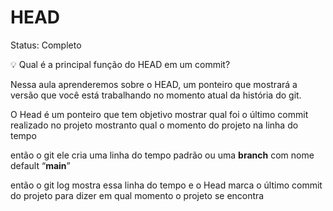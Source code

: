 # HEAD

Status: Completo

<aside>
💡 Qual é a principal função do HEAD em um commit?

</aside>

Nessa aula aprenderemos sobre o HEAD, um ponteiro que mostrará a versão que você está trabalhando no momento atual da história do git.

O Head é um ponteiro que tem objetivo mostrar qual foi o último commit realizado no projeto mostranto qual o momento do projeto na linha do tempo

então o git ele cria uma linha do tempo padrão ou uma **branch** com nome default “**main**”

então o git log mostra essa linha do tempo e o Head marca o último commit do projeto para dizer em qual momento o projeto se encontra